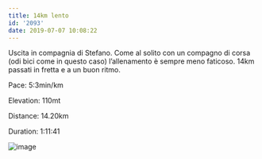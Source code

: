 ```yaml
---
title: 14km lento
id: '2093'
date: 2019-07-07 10:08:22
---
```


Uscita in compagnia di Stefano. Come al solito con un compagno di corsa (odi bici come in questo caso) l’allenamento è sempre meno faticoso. 14km passati in fretta e a un buon ritmo.

Pace: 5:3min/km

Elevation: 110mt

Distance: 14.20km

Duration: 1:11:41

![image](/images/2021/08/20190707-activity-map.png)